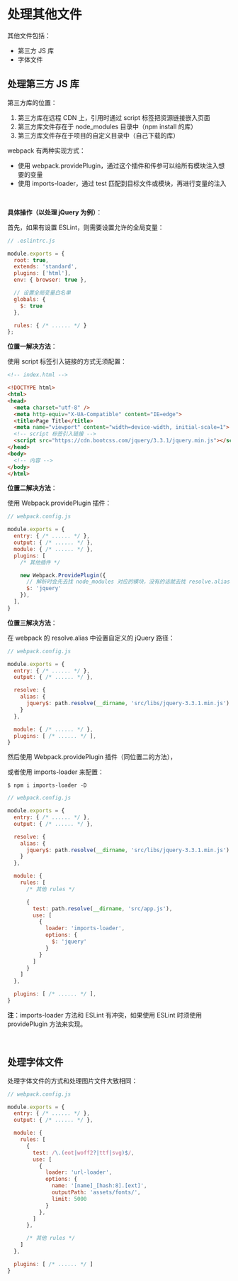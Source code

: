 # 处理其他文件

其他文件包括：
* 第三方 JS 库
* 字体文件

## 处理第三方 JS 库

第三方库的位置：
1. 第三方库在远程 CDN 上，引用时通过 script 标签把资源链接嵌入页面
2. 第三方库文件存在于 node_modules 目录中（npm install 的库）
3. 第三方库文件存在于项目的自定义目录中（自己下载的库）

webpack 有两种实现方式：
* 使用 webpack.providePlugin，通过这个插件和传参可以给所有模块注入想要的变量
* 使用 imports-loader，通过 test 匹配到目标文件或模块，再进行变量的注入

<br/>

**具体操作（以处理 jQuery 为例）**：

首先，如果有设置 ESLint，则需要设置允许的全局变量：
```js
// .eslintrc.js

module.exports = {
  root: true,
  extends: 'standard',
  plugins: ['html'],
  env: { browser: true },

  // 设置全局变量白名单
  globals: {
    $: true
  },

  rules: { /* ...... */ }
};
```

**位置一解决方法**：

使用 script 标签引入链接的方式无须配置：
```html
<!-- index.html -->

<!DOCTYPE html>
<html>
<head>
  <meta charset="utf-8" />
  <meta http-equiv="X-UA-Compatible" content="IE=edge">
  <title>Page Title</title>
  <meta name="viewport" content="width=device-width, initial-scale=1">
  <!-- script 标签引入链接 -->
  <script src="https://cdn.bootcss.com/jquery/3.3.1/jquery.min.js"></script>
</head>
<body>
  <!-- 内容 -->
</body>
</html>
```

**位置二解决方法**：

使用 Webpack.providePlugin 插件：
```js
// webpack.config.js

module.exports = {
  entry: { /* ...... */ },
  output: { /* ...... */ },
  module: { /* ...... */ },
  plugins: [
    /* 其他插件 */

    new Webpack.ProvidePlugin({
      // 解析时会先去找 node_modules 对应的模块，没有的话就去找 resolve.alias 指定的文件
      $: 'jquery'
    }),
  ],
}
```

**位置三解决方法**：

在 webpack 的 resolve.alias 中设置自定义的 jQuery 路径：
```js
// webpack.config.js

module.exports = {
  entry: { /* ...... */ },
  output: { /* ...... */ },

  resolve: {
    alias: {
      jquery$: path.resolve(__dirname, 'src/libs/jquery-3.3.1.min.js')
    }
  },

  module: { /* ...... */ },
  plugins: [ /* ...... */ ],
}
```

然后使用 Webpack.providePlugin 插件（同位置二的方法），

或者使用 imports-loader 来配置：
```shell
$ npm i imports-loader -D
```

```js
// webpack.config.js

module.exports = {
  entry: { /* ...... */ },
  output: { /* ...... */ },

  resolve: {
    alias: {
      jquery$: path.resolve(__dirname, 'src/libs/jquery-3.3.1.min.js')
    }
  },

  module: {
    rules: [
      /* 其他 rules */

      {
        test: path.resolve(__dirname, 'src/app.js'),
        use: [
          {
            loader: 'imports-loader',
            options: {
              $: 'jquery'
            }
          }
        ]
      }
    ]
  },

  plugins: [ /* ...... */ ],
}
```

**注**：imports-loader 方法和 ESLint 有冲突，如果使用 ESLint 时须使用 providePlugin 方法来实现。

<br/>

## 处理字体文件

处理字体文件的方式和处理图片文件大致相同：
```js
// webpack.config.js

module.exports = {
  entry: { /* ...... */ },
  output: { /* ...... */ },

  module: {
    rules: [
      {
        test: /\.(eot|woff2?|ttf|svg)$/,
        use: [
          {
            loader: 'url-loader',
            options: {
              name: '[name]_[hash:8].[ext]',
              outputPath: 'assets/fonts/',
              limit: 5000
            }
          },
        ]
      },

      /* 其他 rules */
    ]
  },

  plugins: [ /* ...... */ ]
}
```

